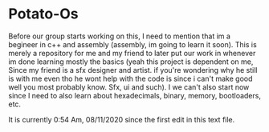 # Potato-Os
Before our group starts working on this, I need to mention that im a begineer in c++ and assembly (assembly, im going to learn it soon). This is merely a repository for me and my friend to later put our work in whenever im done learning mostly the basics (yeah this project is dependent on me, Since my friend is a sfx designer and artist. if you're wondering why he still is with me even tho he wont help with the code is since i can't make good well you most probably know. Sfx, ui and such). I we can't also start now since I need to also learn about hexadecimals, binary, memory, bootloaders, etc.

It is currently 0:54 Am, 08/11/2020 since the first edit in this text file.
